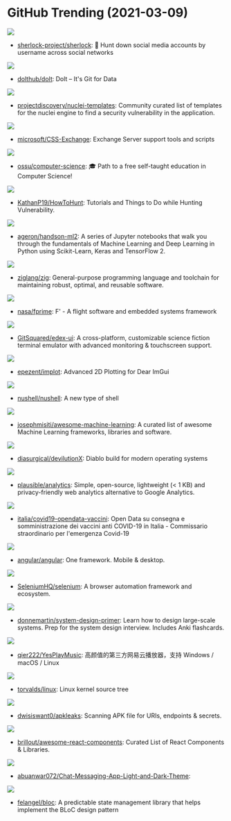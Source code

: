 # GitHub Trending (2021-03-09)

![](https://img.shields.io/badge/Python-New%20440-green?style=flat-square&logo=appveyor)
- [sherlock-project/sherlock](https://github.com/sherlock-project/sherlock): 🔎 Hunt down social media accounts by username across social networks

![](https://img.shields.io/badge/Go-New%20872-green?style=flat-square&logo=appveyor)
- [dolthub/dolt](https://github.com/dolthub/dolt): Dolt – It's Git for Data

![](https://img.shields.io/badge/Python-New%2085-green?style=flat-square&logo=appveyor)
- [projectdiscovery/nuclei-templates](https://github.com/projectdiscovery/nuclei-templates): Community curated list of templates for the nuclei engine to find a security vulnerability in the application.

![](https://img.shields.io/badge/PowerShell-New%20118-green?style=flat-square&logo=appveyor)
- [microsoft/CSS-Exchange](https://github.com/microsoft/CSS-Exchange): Exchange Server support tools and scripts

![](https://img.shields.io/badge/none-New%20459-green?style=flat-square&logo=appveyor)
- [ossu/computer-science](https://github.com/ossu/computer-science): 🎓 Path to a free self-taught education in Computer Science!

![](https://img.shields.io/badge/none-New%2087-green?style=flat-square&logo=appveyor)
- [KathanP19/HowToHunt](https://github.com/KathanP19/HowToHunt): Tutorials and Things to Do while Hunting Vulnerability.

![](https://img.shields.io/badge/Jupyter%20Notebook-New%20121-green?style=flat-square&logo=appveyor)
- [ageron/handson-ml2](https://github.com/ageron/handson-ml2): A series of Jupyter notebooks that walk you through the fundamentals of Machine Learning and Deep Learning in Python using Scikit-Learn, Keras and TensorFlow 2.

![](https://img.shields.io/badge/Zig-New%20112-green?style=flat-square&logo=appveyor)
- [ziglang/zig](https://github.com/ziglang/zig): General-purpose programming language and toolchain for maintaining robust, optimal, and reusable software.

![](https://img.shields.io/badge/C%2B%2B-New%20193-green?style=flat-square&logo=appveyor)
- [nasa/fprime](https://github.com/nasa/fprime): F' - A flight software and embedded systems framework

![](https://img.shields.io/badge/JavaScript-New%20249-green?style=flat-square&logo=appveyor)
- [GitSquared/edex-ui](https://github.com/GitSquared/edex-ui): A cross-platform, customizable science fiction terminal emulator with advanced monitoring & touchscreen support.

![](https://img.shields.io/badge/C%2B%2B-New%2046-green?style=flat-square&logo=appveyor)
- [epezent/implot](https://github.com/epezent/implot): Advanced 2D Plotting for Dear ImGui

![](https://img.shields.io/badge/Rust-New%20265-green?style=flat-square&logo=appveyor)
- [nushell/nushell](https://github.com/nushell/nushell): A new type of shell

![](https://img.shields.io/badge/Python-New%20254-green?style=flat-square&logo=appveyor)
- [josephmisiti/awesome-machine-learning](https://github.com/josephmisiti/awesome-machine-learning): A curated list of awesome Machine Learning frameworks, libraries and software.

![](https://img.shields.io/badge/C%2B%2B-New%20249-green?style=flat-square&logo=appveyor)
- [diasurgical/devilutionX](https://github.com/diasurgical/devilutionX): Diablo build for modern operating systems

![](https://img.shields.io/badge/Elixir-New%20193-green?style=flat-square&logo=appveyor)
- [plausible/analytics](https://github.com/plausible/analytics): Simple, open-source, lightweight (< 1 KB) and privacy-friendly web analytics alternative to Google Analytics.

![](https://img.shields.io/badge/none-New%209-green?style=flat-square&logo=appveyor)
- [italia/covid19-opendata-vaccini](https://github.com/italia/covid19-opendata-vaccini): Open Data su consegna e somministrazione dei vaccini anti COVID-19 in Italia - Commissario straordinario per l'emergenza Covid-19

![](https://img.shields.io/badge/TypeScript-New%2083-green?style=flat-square&logo=appveyor)
- [angular/angular](https://github.com/angular/angular): One framework. Mobile & desktop.

![](https://img.shields.io/badge/Java-New%2031-green?style=flat-square&logo=appveyor)
- [SeleniumHQ/selenium](https://github.com/SeleniumHQ/selenium): A browser automation framework and ecosystem.

![](https://img.shields.io/badge/Python-New%20119-green?style=flat-square&logo=appveyor)
- [donnemartin/system-design-primer](https://github.com/donnemartin/system-design-primer): Learn how to design large-scale systems. Prep for the system design interview. Includes Anki flashcards.

![](https://img.shields.io/badge/JavaScript-New%2085-green?style=flat-square&logo=appveyor)
- [qier222/YesPlayMusic](https://github.com/qier222/YesPlayMusic): 高颜值的第三方网易云播放器，支持 Windows / macOS / Linux

![](https://img.shields.io/badge/C-New%20258-green?style=flat-square&logo=appveyor)
- [torvalds/linux](https://github.com/torvalds/linux): Linux kernel source tree

![](https://img.shields.io/badge/Python-New%2088-green?style=flat-square&logo=appveyor)
- [dwisiswant0/apkleaks](https://github.com/dwisiswant0/apkleaks): Scanning APK file for URIs, endpoints & secrets.

![](https://img.shields.io/badge/none-New%20156-green?style=flat-square&logo=appveyor)
- [brillout/awesome-react-components](https://github.com/brillout/awesome-react-components): Curated List of React Components & Libraries.

![](https://img.shields.io/badge/Dart-New%20330-green?style=flat-square&logo=appveyor)
- [abuanwar072/Chat-Messaging-App-Light-and-Dark-Theme](https://github.com/abuanwar072/Chat-Messaging-App-Light-and-Dark-Theme): 

![](https://img.shields.io/badge/Dart-New%2020-green?style=flat-square&logo=appveyor)
- [felangel/bloc](https://github.com/felangel/bloc): A predictable state management library that helps implement the BLoC design pattern

